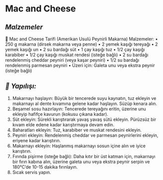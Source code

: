 # Mac and Cheese


## *Malzemeler*
🧀 Mac and Cheese Tarifi (Amerikan Usulü Peynirli Makarna)
Malzemeler:
•	250 g makarna (dirsek makarna veya penne)
•	2 yemek kaşığı tereyağı
•	2 yemek kaşığı un
•	2 su bardağı süt
•	1 çay kaşığı tuz
•	1/2 çay kaşığı karabiber
•	1/2 çay kaşığı muskat rendesi (isteğe bağlı)
•	2 su bardağı rendelenmiş cheddar peyniri (veya kaşar peyniri)
•	1/2 su bardağı rendelenmiş parmesan peyniri
•	Üzeri için: Galeta unu veya ekstra peynir (isteğe bağlı)
 
## *📝 Yapılışı:*
1.	Makarnayı haşlayın: Büyük bir tencerede suyu kaynatın, tuz ekleyin ve makarnayı al dente kıvamına gelene kadar haşlayın. Süzüp kenara alın.
2.	Beşamel sosu hazırlayın: Tencerede tereyağını eritin, üzerine unu ekleyip hafifçe kavurun (kokusu çıkana kadar).
3.	Süt ekleyin: Sürekli karıştırarak yavaş yavaş sütü ekleyin. Pürüzsüz bir kıvam elde edene kadar karıştırmaya devam edin.
4.	Baharatları ekleyin: Tuz, karabiber ve muskat rendesini ekleyin.
5.	Peyniri ekleyin: Rendelenmiş cheddar ve parmesan peynirlerini ekleyin, eriyene kadar karıştırın.
6.	Makarnayı ekleyin: Haşlanmış makarnayı sosun içine alın ve iyice karıştırın.
7.	Fırında pişirme (isteğe bağlı): Daha kıtır bir üst katman için, makarnayı bir fırın kabına alın, üzerine galeta unu veya ekstra peynir serpin ve 180°C’de 10-15 dakika fırınlayın.
8.	Sıcak servis yapın.
